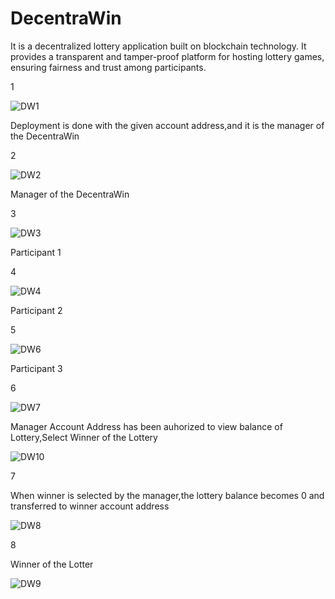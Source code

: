 # DecentraWin
It  is a decentralized lottery application built on blockchain technology. It provides a transparent and tamper-proof platform for hosting lottery games, ensuring fairness and trust among participants.

1

![DW1](https://github.com/dipanshuu/DecentraWin/assets/84615076/aff0a2c9-6e93-4f19-8ee2-bdbe45f61d3e)

Deployment is done with the given account address,and it is the manager of the DecentraWin

2

![DW2](https://github.com/dipanshuu/DecentraWin/assets/84615076/cf702d09-663f-4162-813d-540004b8b332)

Manager of the DecentraWin

3

![DW3](https://github.com/dipanshuu/DecentraWin/assets/84615076/e460ccc8-a7ad-4cc4-b6d5-b6cb78f4adfd)

Participant 1

4

![DW4](https://github.com/dipanshuu/DecentraWin/assets/84615076/4f9c919a-976a-4e6d-9f44-ed09843bbeab)

Participant 2

5

![DW6](https://github.com/dipanshuu/DecentraWin/assets/84615076/aa201ffe-d417-4245-9890-2bc4b110c10e)

Participant 3

6

![DW7](https://github.com/dipanshuu/DecentraWin/assets/84615076/3edd619b-19dc-4c02-98dd-301454d404a2)

Manager Account Address has been auhorized to view balance of Lottery,Select Winner of the Lottery

![DW10](https://github.com/dipanshuu/DecentraWin/assets/84615076/3476195e-ece3-4eb7-a280-42d894c1eefb)

7

When winner is selected by the manager,the lottery balance becomes 0 and transferred to winner account address

![DW8](https://github.com/dipanshuu/DecentraWin/assets/84615076/d745c8f4-1e18-4c7c-a5a4-5469cadb3ff9)

8

Winner of the Lotter

![DW9](https://github.com/dipanshuu/DecentraWin/assets/84615076/5f8ca814-7f20-4fc3-84a5-af6a20c08440)














